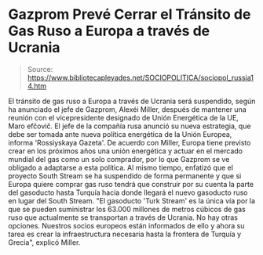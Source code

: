 # Gazprom Prevé Cerrar el Tránsito de Gas Ruso a Europa a través de Ucrania

> Source: https://www.bibliotecapleyades.net/SOCIOPOLITICA/sociopol_russia14.htm

El tránsito de gas ruso a Europa a
través de Ucrania será suspendido, según ha anunciado el jefe de
Gazprom, Alexéi Miller,
después de mantener una reunión con el vicepresidente designado
de Unión Energética de la UE, Maro efčovič.
El jefe de la compañía rusa anunció
su nueva estrategia, que debe ser tomada ante nueva política
energética de la Unión Europea, informa 'Rossiyskaya
Gazeta'.
De acuerdo con Miller, Europa tiene
previsto crear en los próximos años una unión energética y
actuar en el mercado mundial del gas como un solo comprador, por
lo que Gazprom se ve obligado a adaptarse a esta política.
Al mismo tiempo, enfatizó que
el proyecto South Stream se ha
suspendido de forma
permanente y que
si Europa
quiere comprar gas ruso tendrá que construir por su cuenta la
parte del gasoducto hasta Turquía hacia donde llegará
el
nuevo gasoducto ruso en lugar
del South Stream.
"El gasoducto 'Turk Stream' es
la única vía por la que se pueden suministrar los 63.000
millones de metros cúbicos de gas ruso que actualmente se
transportan a través de Ucrania. No hay otras opciones.
Nuestros socios europeos están
informados de ello y ahora su tarea es crear la
infraestructura necesaria hasta la frontera de Turquía y
Grecia", explicó Miller.
